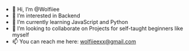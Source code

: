 - 👋 Hi, I’m @Wolfiiee
- 👀 I’m interested in Backend
- 🌱 I’m currently learning JavaScript and Python
- 💞️ I’m looking to collaborate on Projects for self-taught beginners like myself
- 📫 You can reach me here: wolfiieexx@gmail.com

<!---
Wolfiiee/Wolfiiee is a ✨ special ✨ repository because its `README.md` (this file) appears on your GitHub profile.
You can click the Preview link to take a look at your changes.
--->
